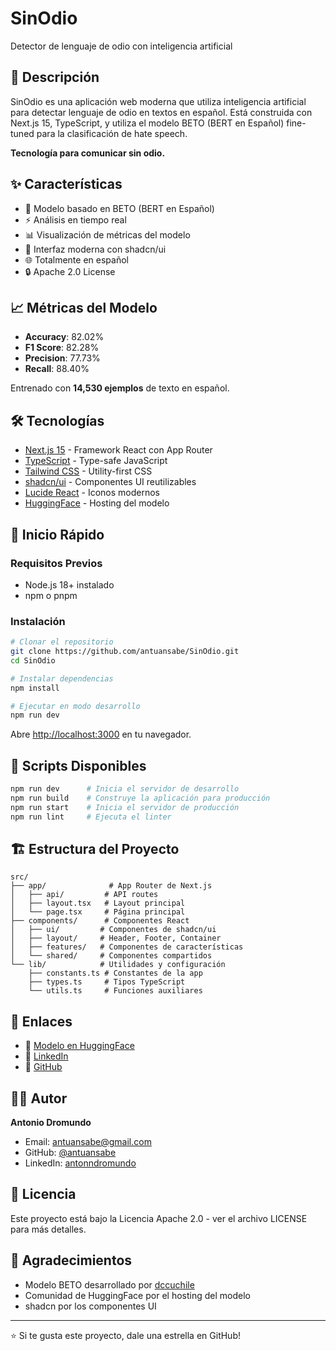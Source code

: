 # SinOdio

Detector de lenguaje de odio con inteligencia artificial

## 🚀 Descripción

SinOdio es una aplicación web moderna que utiliza inteligencia artificial para detectar lenguaje de odio en textos en español. Está construida con Next.js 15, TypeScript, y utiliza el modelo BETO (BERT en Español) fine-tuned para la clasificación de hate speech.

**Tecnología para comunicar sin odio.**

## ✨ Características

- 🤖 Modelo basado en BETO (BERT en Español)
- ⚡ Análisis en tiempo real
- 📊 Visualización de métricas del modelo
- 🎨 Interfaz moderna con shadcn/ui
- 🌐 Totalmente en español
- 🔒 Apache 2.0 License

## 📈 Métricas del Modelo

- **Accuracy**: 82.02%
- **F1 Score**: 82.28%
- **Precision**: 77.73%
- **Recall**: 88.40%

Entrenado con **14,530 ejemplos** de texto en español.

## 🛠️ Tecnologías

- [Next.js 15](https://nextjs.org/) - Framework React con App Router
- [TypeScript](https://www.typescriptlang.org/) - Type-safe JavaScript
- [Tailwind CSS](https://tailwindcss.com/) - Utility-first CSS
- [shadcn/ui](https://ui.shadcn.com/) - Componentes UI reutilizables
- [Lucide React](https://lucide.dev/) - Iconos modernos
- [HuggingFace](https://huggingface.co/) - Hosting del modelo

## 🚀 Inicio Rápido

### Requisitos Previos

- Node.js 18+ instalado
- npm o pnpm

### Instalación

```bash
# Clonar el repositorio
git clone https://github.com/antuansabe/SinOdio.git
cd SinOdio

# Instalar dependencias
npm install

# Ejecutar en modo desarrollo
npm run dev
```

Abre [http://localhost:3000](http://localhost:3000) en tu navegador.

## 📝 Scripts Disponibles

```bash
npm run dev      # Inicia el servidor de desarrollo
npm run build    # Construye la aplicación para producción
npm run start    # Inicia el servidor de producción
npm run lint     # Ejecuta el linter
```

## 🏗️ Estructura del Proyecto

```
src/
├── app/              # App Router de Next.js
│   ├── api/         # API routes
│   ├── layout.tsx   # Layout principal
│   └── page.tsx     # Página principal
├── components/      # Componentes React
│   ├── ui/         # Componentes de shadcn/ui
│   ├── layout/     # Header, Footer, Container
│   ├── features/   # Componentes de características
│   └── shared/     # Componentes compartidos
└── lib/            # Utilidades y configuración
    ├── constants.ts # Constantes de la app
    ├── types.ts     # Tipos TypeScript
    └── utils.ts     # Funciones auxiliares
```

## 🔗 Enlaces

- 🤗 [Modelo en HuggingFace](https://huggingface.co/antonn-dromundo/SinOdio-BETO-HateSpeech)
- 💼 [LinkedIn](https://www.linkedin.com/in/antonndromundo/)
- 🐙 [GitHub](https://github.com/antuansabe)

## 👨‍💻 Autor

**Antonio Dromundo**
- Email: antuansabe@gmail.com
- GitHub: [@antuansabe](https://github.com/antuansabe)
- LinkedIn: [antonndromundo](https://www.linkedin.com/in/antonndromundo/)

## 📄 Licencia

Este proyecto está bajo la Licencia Apache 2.0 - ver el archivo LICENSE para más detalles.

## 🙏 Agradecimientos

- Modelo BETO desarrollado por [dccuchile](https://github.com/dccuchile/beto)
- Comunidad de HuggingFace por el hosting del modelo
- shadcn por los componentes UI

---

⭐ Si te gusta este proyecto, dale una estrella en GitHub!
